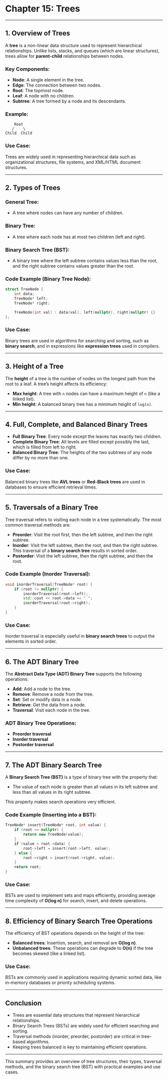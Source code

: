 # Chapter 15: Trees

---

## **1. Overview of Trees**

A **tree** is a non-linear data structure used to represent hierarchical relationships. Unlike lists, stacks, and queues (which are linear structures), trees allow for **parent-child** relationships between nodes.

### **Key Components**:
- **Node**: A single element in the tree.
- **Edge**: The connection between two nodes.
- **Root**: The topmost node.
- **Leaf**: A node with no children.
- **Subtree**: A tree formed by a node and its descendants.

### **Example**: 

```
    Root
   /    \
Child  Child
```

### **Use Case**:
Trees are widely used in representing hierarchical data such as organizational structures, file systems, and XML/HTML document structures.

---

## **2. Types of Trees**

### **General Tree**:
- A tree where nodes can have any number of children.
  
### **Binary Tree**:
- A tree where each node has at most two children (left and right).

### **Binary Search Tree (BST)**:
- A binary tree where the left subtree contains values less than the root, and the right subtree contains values greater than the root.

### **Code Example (Binary Tree Node)**:

```cpp
struct TreeNode {
    int data;
    TreeNode* left;
    TreeNode* right;

    TreeNode(int val) : data(val), left(nullptr), right(nullptr) {}
};
```

### **Use Case**:
Binary trees are used in algorithms for searching and sorting, such as **binary search**, and in expressions like **expression trees** used in compilers.

---

## **3. Height of a Tree**

The **height** of a tree is the number of nodes on the longest path from the root to a leaf. A tree’s height affects its efficiency:
- **Max height**: A tree with `n` nodes can have a maximum height of `n` (like a linked list).
- **Min height**: A balanced binary tree has a minimum height of `log(n)`.

---

## **4. Full, Complete, and Balanced Binary Trees**

- **Full Binary Tree**: Every node except the leaves has exactly two children.
- **Complete Binary Tree**: All levels are filled except possibly the last, which is filled from left to right.
- **Balanced Binary Tree**: The heights of the two subtrees of any node differ by no more than one.

### **Use Case**:
Balanced binary trees like **AVL trees** or **Red-Black trees** are used in databases to ensure efficient retrieval times.

---

## **5. Traversals of a Binary Tree**

Tree traversal refers to visiting each node in a tree systematically. The most common traversal methods are:

- **Preorder**: Visit the root first, then the left subtree, and then the right subtree.
- **Inorder**: Visit the left subtree, then the root, and then the right subtree. This traversal of a **binary search tree** results in sorted order.
- **Postorder**: Visit the left subtree, then the right subtree, and then the root.

### **Code Example (Inorder Traversal)**:

```cpp
void inorderTraversal(TreeNode* root) {
    if (root != nullptr) {
        inorderTraversal(root->left);
        std::cout << root->data << " ";
        inorderTraversal(root->right);
    }
}
```

### **Use Case**:
Inorder traversal is especially useful in **binary search trees** to output the elements in sorted order.

---

## **6. The ADT Binary Tree**

The **Abstract Data Type (ADT) Binary Tree** supports the following operations:
- **Add**: Add a node to the tree.
- **Remove**: Remove a node from the tree.
- **Set**: Set or modify data in a node.
- **Retrieve**: Get the data from a node.
- **Traversal**: Visit each node in the tree.

### **ADT Binary Tree Operations**:
- **Preorder traversal**
- **Inorder traversal**
- **Postorder traversal**

---

## **7. The ADT Binary Search Tree**

A **Binary Search Tree (BST)** is a type of binary tree with the property that:
- The value of each node is greater than all values in its left subtree and less than all values in its right subtree.
  
This property makes search operations very efficient.

### **Code Example (Inserting into a BST)**:

```cpp
TreeNode* insert(TreeNode* root, int value) {
    if (root == nullptr) {
        return new TreeNode(value);
    }
    if (value < root->data) {
        root->left = insert(root->left, value);
    } else {
        root->right = insert(root->right, value);
    }
    return root;
}
```

### **Use Case**:
BSTs are used to implement sets and maps efficiently, providing average time complexity of **O(log n)** for search, insert, and delete operations.

---

## **8. Efficiency of Binary Search Tree Operations**

The efficiency of BST operations depends on the height of the tree:
- **Balanced trees**: Insertion, search, and removal are **O(log n)**.
- **Unbalanced trees**: These operations can degrade to **O(n)** if the tree becomes skewed (like a linked list).

### **Use Case**:
BSTs are commonly used in applications requiring dynamic sorted data, like in-memory databases or priority scheduling systems.

---

## **Conclusion**

- Trees are essential data structures that represent hierarchical relationships.
- Binary Search Trees (BSTs) are widely used for efficient searching and sorting.
- Traversal methods (inorder, preorder, postorder) are critical in tree-based algorithms.
- Keeping trees balanced is key to maintaining efficient operations.

--- 

This summary provides an overview of tree structures, their types, traversal methods, and the binary search tree (BST) with practical examples and use cases.